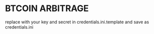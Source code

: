 # BTCOIN ARBITRAGE

replace with your key and secret in credentials.ini.template and save as credentials.ini
